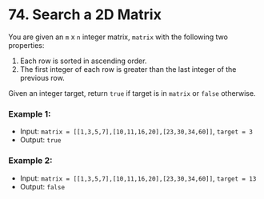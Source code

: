 # 74. Search a 2D Matrix

You are given an `m` x `n` integer matrix, `matrix` with the following two properties:

1. Each row is sorted in ascending order.
2. The first integer of each row is greater than the last integer of the previous row.

Given an integer target, return `true` if target is in `matrix` or `false` otherwise.
 

### Example 1:


* Input: `matrix = [[1,3,5,7],[10,11,16,20],[23,30,34,60]]`, `target = 3`
* Output: `true`
### Example 2:


* Input: `matrix = [[1,3,5,7],[10,11,16,20],[23,30,34,60]]`, `target = 13`
* Output: `false`
